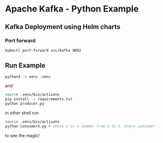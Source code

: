 # Apache Kafka - Python Example

## Kafka Deployment using Helm charts

### Port forward
```bash
kubectl port-forward svc/kafka 9092
```

## Run Example
```bash
python3 -m venv .venv
```
and
```bash
source .venv/bin/activate
pip install -r requirements.txt
python producer.py
```
in other shell run
```bash
source .venv/bin/activate
python consumerX.py # where x is a number from 1 to 3. Every consumer is implemented with different way
```
to see the magic!